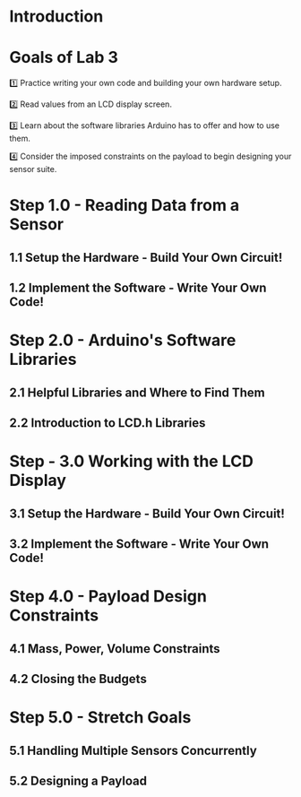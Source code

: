 # Introduction 

# Goals of Lab 3 

1️⃣ Practice writing your own code and building your own hardware setup. 

2️⃣ Read values from an LCD display screen. 

3️⃣ Learn about the software libraries Arduino has to offer and how to use them. 

4️⃣ Consider the imposed constraints on the payload to begin designing your sensor suite. 

# Step 1.0 - Reading Data from a Sensor 

## 1.1 Setup the Hardware - Build Your Own Circuit! 

## 1.2 Implement the Software - Write Your Own Code! 

# Step 2.0 - Arduino's Software Libraries

## 2.1 Helpful Libraries and Where to Find Them 

## 2.2 Introduction to LCD.h Libraries

# Step - 3.0 Working with the LCD Display

## 3.1 Setup the Hardware - Build Your Own Circuit! 

## 3.2 Implement the Software - Write Your Own Code! 

# Step 4.0 - Payload Design Constraints 

## 4.1 Mass, Power, Volume Constraints

## 4.2 Closing the Budgets

# Step 5.0 - Stretch Goals

## 5.1 Handling Multiple Sensors Concurrently 

## 5.2 Designing a Payload


